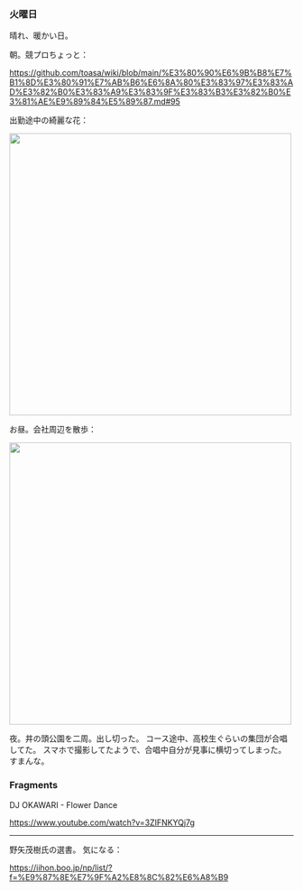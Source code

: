 ### 火曜日

晴れ、暖かい日。

朝。競プロちょっと：

https://github.com/toasa/wiki/blob/main/%E3%80%90%E6%9B%B8%E7%B1%8D%E3%80%91%E7%AB%B6%E6%8A%80%E3%83%97%E3%83%AD%E3%82%B0%E3%83%A9%E3%83%9F%E3%83%B3%E3%82%B0%E3%81%AE%E9%89%84%E5%89%87.md#95

出勤途中の綺麗な花：

<img src="https://i.imgur.com/bJl0IDn.jpg" width="500">

お昼。会社周辺を散歩：

<img src="https://i.imgur.com/7O2Fj50.jpg" width="500">

夜。井の頭公園を二周。出し切った。
コース途中、高校生ぐらいの集団が合唱してた。
スマホで撮影してたようで、合唱中自分が見事に横切ってしまった。
すまんな。

### Fragments

DJ OKAWARI - Flower Dance

https://www.youtube.com/watch?v=3ZIFNKYQj7g

---

野矢茂樹氏の選書。
気になる：

https://iihon.boo.jp/np/list/?f=%E9%87%8E%E7%9F%A2%E8%8C%82%E6%A8%B9